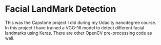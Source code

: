 # Facial LandMark Detection

This was the Capstone project I did during my Udacity nanodegree course. In this project I have trained a VGG-16 model to detect different facial landmarks using Keras. There are other OpenCV pre-processing code as well. 
